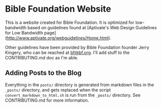 # Bible Foundation Website

This is a website created for Bible Foundation. It is optimized for
low-bandwidth based on guidelines found at
[Aptivate's Web Design Guidelines for Low Bandwidth page]
(http://www.aptivate.org/webguidelines/Home.html).

Other guidelines have been provided by Bible Foundation founder
Jerry Kingery, who can be reached at [bf@bf.org](mailto:bf@bf.org). I'll
add stuff to the CONTRIBUTING.md doc as I'm able.

## Adding Posts to the Blog

Everything in the `posts/` directory is generated from markdown files
in the `_posts/` directory, and gets replaced when the script
`convert_markdown_to_html.sh` is run from the `_posts/` directory.
See CONTRIBUTING.md for more information.
